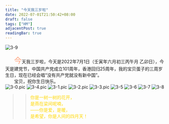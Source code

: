 ```yaml
---
title: "今天我三岁啦"
date: 2022-07-01T21:50:42+08:00
draft: false
tags: ["HM"]
adjacentPost: true
readingBar: true
---
```

![3-9](https://cdn.jsdelivr.net/gh/imum-me/img@main/uPic/3-9.jpeg)

&emsp;&emsp;<font size=5 color=#ffa07a>今</font>天我三岁啦，今天是2022年7月1日（壬寅年六月初三丙午月 乙卯日），今天是建党节，中国共产党成立101周年，香港回归25周年，我的宝贝蛋子的三周岁生日，现在已经会唱“没有共产党就没有新中国”。<br>
&emsp;&emsp;宝贝，祝你生日快乐。<br>
![3-0.pic](https://cdn.jsdelivr.net/gh/imum-me/img@main/uPic/3-0.pic.jpg)
![3-4.pic](https://cdn.jsdelivr.net/gh/imum-me/img@main/uPic/3-4.pic.jpg)
![3-1.pic](https://cdn.jsdelivr.net/gh/imum-me/img@main/uPic/3-1.pic.jpg)
![3-2.pic](https://cdn.jsdelivr.net/gh/imum-me/img@main/uPic/3-2.pic.jpg)
![3-3.pic](https://cdn.jsdelivr.net/gh/imum-me/img@main/uPic/3-3.pic.jpg)
![3-5](https://cdn.jsdelivr.net/gh/imum-me/img@main/uPic/3-5.jpg)
![3-6](https://cdn.jsdelivr.net/gh/imum-me/img@main/uPic/3-6.jpg)
![3-7](https://cdn.jsdelivr.net/gh/imum-me/img@main/uPic/3-7.jpg)
![3-8](https://cdn.jsdelivr.net/gh/imum-me/img@main/uPic/3-8.jpg)
<br>
> > <font color=#ffd700>你是一树一树的花开，<br>
> > 是燕在梁间呢喃，<br>
> > ——你是爱，是暖，<br>
> > 是希望，你是人间的四月天！</font><br>